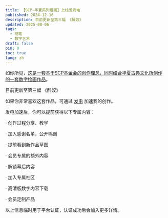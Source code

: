 ```yaml
---
title: 【SCP-华夏系列组画】上线爱发电
published: 2024-12-16
description: 目前更新至第三幅 《醉奴》
updated: 2025-08-06
tags:
  - 随笔
  - 数字艺术
draft: false
pin: 0
toc: true
lang: zh
---
```


如你所见，[这是一套基于SCP基金会的创作理念，同时结合华夏古典文化所创作的一套数字绘画作品](https://cgartlab.com/artwork "这是一套基于SCP基金会的创作理念，同时结合华夏古典文化所创作的一套数字绘画作品")。

目前更新至第三幅 《醉奴》

如果你非常喜欢这套作品，可通过 [发电](https://afdian.com/a/cgartlab-scp "这个链接") 加速我的创作。

发电加速后，你可以提前获得以下专属内容：

· 创作过程分享、教学

· 加入感谢名单，公开鸣谢

· 提前看到新作品草图

· 会员专属的额外内容

· 解锁幕后内容

· 加入专属社区

· 高清版数字内容下载

· 会员定制产品

以上信息临时用于平台认证，认证成功后会加入更多详情。